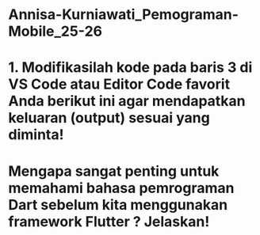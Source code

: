 # Annisa-Kurniawati_Pemograman-Mobile_25-26
# 1. Modifikasilah kode pada baris 3 di VS Code atau Editor Code favorit Anda berikut ini agar mendapatkan keluaran (output) sesuai yang diminta!

# Mengapa sangat penting untuk memahami bahasa pemrograman Dart sebelum kita menggunakan framework Flutter ? Jelaskan!

